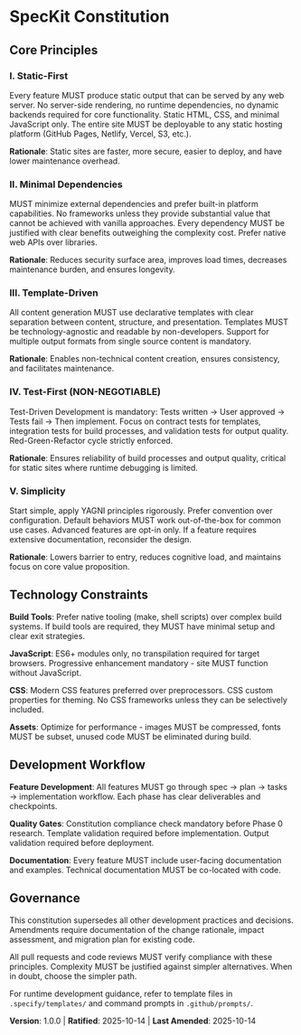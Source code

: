 <!--
Sync Impact Report:
- Version change: [NEW] → 1.0.0 (initial constitution)
- Principles defined: Static-First, Minimal Dependencies, Template-Driven, Test-First, Simplicity
- Added sections: Technology Constraints, Development Workflow
- Templates requiring updates: ✅ updated
  - ✅ plan-template.md: Updated Constitution Check gates and project structures
  - ✅ spec-template.md: Updated examples for static site context
  - ✅ tasks-template.md: Updated foundational tasks and path conventions
  - ✅ checklist-template.md: No changes needed (generic)
  - ✅ agent-file-template.md: No changes needed (generic)
- Follow-up TODOs: None - all placeholders filled
-->

# SpecKit Constitution

## Core Principles

### I. Static-First
Every feature MUST produce static output that can be served by any web server. No server-side rendering, no runtime dependencies, no dynamic backends required for core functionality. Static HTML, CSS, and minimal JavaScript only. The entire site MUST be deployable to any static hosting platform (GitHub Pages, Netlify, Vercel, S3, etc.).

**Rationale**: Static sites are faster, more secure, easier to deploy, and have lower maintenance overhead.

### II. Minimal Dependencies
MUST minimize external dependencies and prefer built-in platform capabilities. No frameworks unless they provide substantial value that cannot be achieved with vanilla approaches. Every dependency MUST be justified with clear benefits outweighing the complexity cost. Prefer native web APIs over libraries.

**Rationale**: Reduces security surface area, improves load times, decreases maintenance burden, and ensures longevity.

### III. Template-Driven
All content generation MUST use declarative templates with clear separation between content, structure, and presentation. Templates MUST be technology-agnostic and readable by non-developers. Support for multiple output formats from single source content is mandatory.

**Rationale**: Enables non-technical content creation, ensures consistency, and facilitates maintenance.

### IV. Test-First (NON-NEGOTIABLE)
Test-Driven Development is mandatory: Tests written → User approved → Tests fail → Then implement. Focus on contract tests for templates, integration tests for build processes, and validation tests for output quality. Red-Green-Refactor cycle strictly enforced.

**Rationale**: Ensures reliability of build processes and output quality, critical for static sites where runtime debugging is limited.

### V. Simplicity
Start simple, apply YAGNI principles rigorously. Prefer convention over configuration. Default behaviors MUST work out-of-the-box for common use cases. Advanced features are opt-in only. If a feature requires extensive documentation, reconsider the design.

**Rationale**: Lowers barrier to entry, reduces cognitive load, and maintains focus on core value proposition.

## Technology Constraints

**Build Tools**: Prefer native tooling (make, shell scripts) over complex build systems. If build tools are required, they MUST have minimal setup and clear exit strategies.

**JavaScript**: ES6+ modules only, no transpilation required for target browsers. Progressive enhancement mandatory - site MUST function without JavaScript.

**CSS**: Modern CSS features preferred over preprocessors. CSS custom properties for theming. No CSS frameworks unless they can be selectively included.

**Assets**: Optimize for performance - images MUST be compressed, fonts MUST be subset, unused code MUST be eliminated during build.

## Development Workflow

**Feature Development**: All features MUST go through spec → plan → tasks → implementation workflow. Each phase has clear deliverables and checkpoints.

**Quality Gates**: Constitution compliance check mandatory before Phase 0 research. Template validation required before implementation. Output validation required before deployment.

**Documentation**: Every feature MUST include user-facing documentation and examples. Technical documentation MUST be co-located with code.

## Governance

This constitution supersedes all other development practices and decisions. Amendments require documentation of the change rationale, impact assessment, and migration plan for existing code.

All pull requests and code reviews MUST verify compliance with these principles. Complexity MUST be justified against simpler alternatives. When in doubt, choose the simpler path.

For runtime development guidance, refer to template files in `.specify/templates/` and command prompts in `.github/prompts/`.

**Version**: 1.0.0 | **Ratified**: 2025-10-14 | **Last Amended**: 2025-10-14